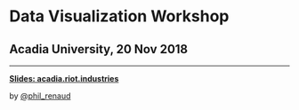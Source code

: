 # Data Visualization Workshop
## Acadia University, 20 Nov 2018
---
**[Slides: acadia.riot.industries](http://acadia.riot.industries)**

by [@phil_renaud](http://twitter.com/phil_renaud/)
